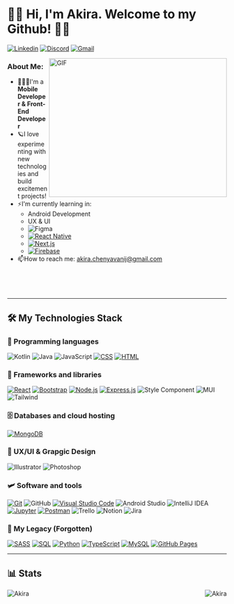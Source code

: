 
# 🚀🐳 Hi, I'm Akira. Welcome to my Github! 🐳🚀
 <a href="https://www.linkedin.com/in/akira-chenyavanij-18661714a/"><img alt="Linkedin" src="https://img.shields.io/badge/-Akira_Chenyavanij-0274b3?style=flat&logo=linkedin&logoColor=white" /></a>
  <a href="mailto:Nut1974"><img alt="Discord" src="https://img.shields.io/badge/-Nut1974-5865F2?style=flat&logo=discord&logoColor=white" /></a>
   <a href="mailto:akira.chenyavanij@gmail.com"><img alt="Gmail" src="https://img.shields.io/badge/-akira.chenyavanij@gmail.com-bc4c41?style=flat&logo=gmail&logoColor=white" /></a>

<img align="right" alt="GIF" src="https://media.giphy.com/media/Dh5q0sShxgp13DwrvG/giphy.gif" width="408" height="318" />


### About Me:

- 👨🏻‍🏭I'm a **Mobile Developer & Front-End Developer**
- 🪐I love experimenting with new technologies and build excitement projects!
- ⚡️I'm currently learning in:
  - Android Development
  - UX & UI
  - <img alt="Figma" src="https://img.shields.io/badge/Figma-1794fa?logo=figma&logoColor=white&style=flat" /> 
  - <a href="#"><img alt="React Native" src="https://img.shields.io/badge/React Native-11A3D4.svg?logo=react&logoColor=white"></a>
  - <a href="#"><img alt="Next.js" src="https://img.shields.io/badge/Next.js-E9EAEE.svg?logo=react&logoColor=black"></a>
  - <a href="#"><img alt="Firebase" src="https://img.shields.io/badge/Firebase-029BE5.svg?logo=firebase&logoColor=#029BE5"></a>
- 📫How to reach me: <a href="mailto:akira.chenyavanij@gmail.com">akira.chenyavanij@gmail.com</a><br>

&nbsp;&nbsp;&nbsp;&nbsp;&nbsp;&nbsp;&nbsp;&nbsp;

&nbsp;

---

## 🛠️ My Technologies Stack

### 👾 Programming languages

<p>
    <img alt="Kotlin" src="https://img.shields.io/badge/Kotlin-B125EA?logo=kotlin&logoColor=white&style=flat" />
    <img alt="Java" src="https://img.shields.io/badge/Java-ea2e2c?logo=java&logoColor=white&style=flat" />
    <img alt="JavaScript" src="https://img.shields.io/badge/JavaScript-F7DF1E?logo=javascript&logoColor=black&style=flat" />
    <a href="#"><img alt="CSS" src="https://img.shields.io/badge/CSS-1572B6.svg?logo=css3&logoColor=white"></a>
    <a href="#"><img alt="HTML" src="https://img.shields.io/badge/HTML-E34F26.svg?logo=html5&logoColor=white"></a>
    
    
</p>

### 🧰 Frameworks and libraries

<p>
    <a href="#"><img alt="React" src="https://img.shields.io/badge/React-20232a.svg?logo=react&logoColor=%2361DAFB"></a>
    <a href="#"><img alt="Bootstrap" src="https://img.shields.io/badge/Bootstrap-7952B3.svg?logo=bootstrap&logoColor=white"></a>
    <a href="#"><img alt="Node.js" src="https://img.shields.io/badge/Node.js-43853D.svg?logo=node.js&logoColor=white"></a>
    <a href="#"><img alt="Express.js" src="https://img.shields.io/badge/Express.js-404d59.svg?logo=express&logoColor=white"></a>
    <img alt="Style Component" src="https://img.shields.io/badge/-Styled%20Components-DB7093?style=flat&logo=styled-components&logoColor=white" />
    <img alt="MUI" src="https://img.shields.io/badge/-MUI-007fff?style=flat&logo=mui&logoColor=white" />
    <img alt="Tailwind" src="https://img.shields.io/badge/-Tailwind-18b7b9?style=flat&logo=tailwindcss&logoColor=white" />
</p>

### 🗄️ Databases and cloud hosting

<p>
    <a href="#"><img alt="MongoDB" src ="https://img.shields.io/badge/MongoDB-4ea94b.svg?logo=mongodb&logoColor=white"></a>
</p>

### 🎨 UX/UI & Grapgic Design

<p>
    <img alt="Illustrator" src="https://img.shields.io/badge/-Illustrator-FFA500?style=flat&logo=adobeillustrator&logoColor=white" />
    <img alt="Photoshop" src="https://img.shields.io/badge/-Photoshop-00C8FF?style=flat&logo=adobephotoshop&logoColor=white" />
</p>

### 🛩 Software and tools

<p>
    <a href="#"><img alt="Git" src="https://img.shields.io/badge/Git-F05033.svg?logo=git&logoColor=white"></a>
    <img alt="GitHub" src="https://img.shields.io/badge/-Github-181717?style=flat&logo=github&logoColor=white" />
    <a href="#"><img alt="Visual Studio Code" src="https://img.shields.io/badge/Visual%20Studio%20Code-0078d7.svg?logo=visual-studio-code&logoColor=white"></a>
    <img alt="Android Studio" src="https://img.shields.io/badge/Android Studio-a4c639?logo=androidstudio&logoColor=white&style=flat" /> 
    <img alt="IntelliJ IDEA" src="https://img.shields.io/badge/IntelliJ IDEA-41A0F8?logo=IntelliJIDEA&logoColor=white&style=flat" />
    <a href="#"><img alt="Jupyter" src="https://img.shields.io/badge/Jupyter-F37626.svg?logo=Jupyter&logoColor=white"></a>
    <a href="#"><img alt="Postman" src="https://img.shields.io/badge/Postman-FF6C37?logo=postman&logoColor=white"></a>
    <img alt="Trello" src="https://img.shields.io/badge/-Trello-0079BF?style=flat&logo=trello&logoColor=white" />
    <img alt="Notion" src="https://img.shields.io/badge/-Notion-black?style=flat&logo=notion&logoColor=white" />
    <img alt="Jira" src="https://img.shields.io/badge/-Jira-004EC2?style=flat&logo=jira&logoColor=white" />
    
</p>

### 👻 My Legacy (Forgotten)
<p>
    <a href="#"><img alt="SASS" src="https://img.shields.io/badge/Sass-hotpink.svg?logo=SASS&logoColor=white"></a>
    <a href="#"><img alt="SQL" src="https://custom-icon-badges.herokuapp.com/badge/SQL-025E8C.svg?logo=database&logoColor=white"></a>
    <a href="#"><img alt="Python" src="https://img.shields.io/badge/Python-14354C.svg?logo=python&logoColor=white"></a>
    <a href="#"><img alt="TypeScript" src="https://img.shields.io/badge/TypeScript-007ACC.svg?logo=typescript&logoColor=white"></a>
    <a href="#"><img alt="MySQL" src="https://img.shields.io/badge/MySQL-00f.svg?logo=mysql&logoColor=white"></a>
    <a href="#"><img alt="GitHub Pages" src="https://img.shields.io/badge/GitHub%20Pages-327FC7.svg?logo=github&logoColor=white"></a>
</p>

---

## 📊 Stats
<img src="https://github.com/natersland/test/blob/master/generated/languages.svg#gh-dark-mode-only" alt="Akira" align="left" />
<img src="https://github.com/natersland/test/blob/master/generated/overview.svg#gh-dark-mode-only" alt="Akira" align="right" />


